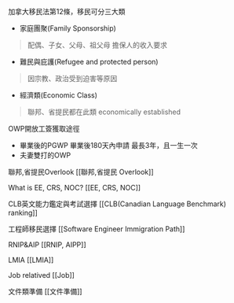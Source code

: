 
加拿大移民法第12條，移民可分三大類
- 家庭團聚(Family Sponsorship)
>配偶、子女、父母、祖父母
>擔保人的收入要求

- 難民與庇護(Refugee and protected person)
>因宗教、政治受到迫害等原因

- 經濟類(Economic Class)
>聯邦、省提民都在此類
>economically established

OWP開放工簽獲取途徑
- 畢業後的PGWP
  畢業後180天內申請
  最長3年，且一生一次
- 夫妻雙打的OWP



聯邦,省提民Overlook
[[聯邦,省提民 Overlook]]

What is EE, CRS, NOC?
[[EE, CRS, NOC]]

CLB英文能力鑑定與考試選擇
[[CLB(Canadian Language Benchmark) ranking]]

工程師移民選擇
[[Software Engineer Immigration Path]]

RNIP&AIP
[[RNIP, AIPP]]

LMIA
[[LMIA]]

Job relatived
[[Job]]

文件類準備
[[文件準備]]
